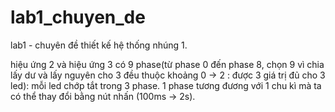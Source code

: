 # lab1_chuyen_de
lab1 - chuyên đề thiết kế hệ thống nhúng 1.

hiệu ứng 2 và hiệu ứng 3 có 9 phase(từ phase 0 đến phase 8, chọn 9 vì chia lấy dư và lấy nguyên cho 3 đều thuộc khoảng 0 -> 2 : được 3 giá trị đủ cho 3 led): mỗi led chớp tắt trong 3 phase. 1 phase tương đương với 1 chu kì mà ta có thể thay đổi bằng nút nhấn (100ms -> 2s).
